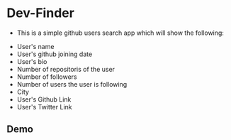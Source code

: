 # Dev-Finder

- This is a simple github users search app which will show the following:
* User's name
* User's github joining date
* User's bio
* Number of repositoris of the user
* Number of followers
* Number of users the user is following
* City
* User's Github Link
* User's Twitter Link

## Demo


